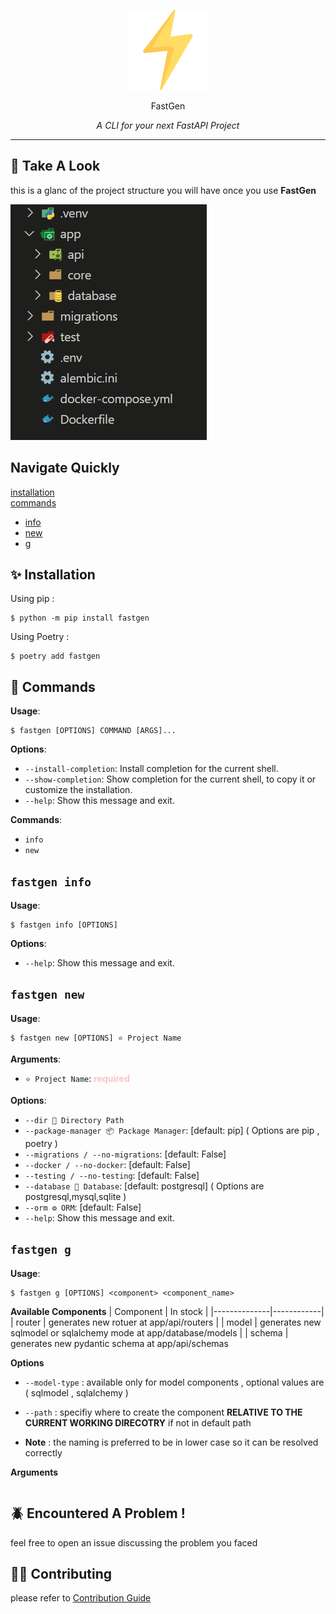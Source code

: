 <p align="center" class="logo">
<img src=".\docs\logo.png" alt="logo" >
</p>

<p align="center" class="name">
FastGen
</p>

<p align="center" class="slogan"> <em>A CLI for your next FastAPI Project</em></p>

<!-- <style>
    .slogan{
        margin-top:-9px;
        padding-bottom:15px;
        font-size:15px
    }
    .logo{
        padding-bottom:10px;
        padding-top:25px
    }
    .name{
      font-size:20px;
      font-weight:bold
    }
</style> -->

---

<!-- # ⚡ _**FastGen**_

Start FastAPI Projects in Lightning Speed.

Built With **Typer** To Help With <span style="color:green">**FastAPI**</span>... -->

## 👀 **Take A Look**

this is a glanc of the project structure you will have once you use **FastGen**

![dirs_images](./docs/dir.png)

## **Navigate Quickly**

[installation](#✨-installation)<br>
[commands](#🧭-commands)

- [info](#fastgen-info)
- [new](#fastgen-new)
- [g](#fastgen-g)

## ✨ **Installation**

Using pip :

```console
$ python -m pip install fastgen
```

Using Poetry :

```console
$ poetry add fastgen
```

## 🧭 **Commands**

**Usage**:

```console
$ fastgen [OPTIONS] COMMAND [ARGS]...
```

**Options**:

- `--install-completion`: Install completion for the current shell.
- `--show-completion`: Show completion for the current shell, to copy it or customize the installation.
- `--help`: Show this message and exit.

**Commands**:

- `info`
- `new`

## **`fastgen info`**

**Usage**:

```console
$ fastgen info [OPTIONS]
```

**Options**:

- `--help`: Show this message and exit.

## **`fastgen new`**

**Usage**:

```console
$ fastgen new [OPTIONS] ⭐ Project Name
```

**Arguments**:

- `⭐ Project Name`: <span style="color:pink">**required**

**Options**:

- `--dir 📁 Directory Path`
- `--package-manager 📦 Package Manager`: [default: pip]
  ( Options are pip , poetry )
- `--migrations / --no-migrations`: [default: False]
- `--docker / --no-docker`: [default: False]
- `--testing / --no-testing`: [default: False]
- `--database 📅 Database`: [default: postgresql] ( Options are postgresql,mysql,sqlite )
- `--orm ⚙️ ORM`: [default: False]
- `--help`: Show this message and exit.

## **`fastgen g`**

**Usage**:

```console
$ fastgen g [OPTIONS] <component> <component_name>
```

**Available Components**
| Component | In stock |
|--------------|------------|
| router | generates new rotuer at app/api/routers |
| model | generates new sqlmodel or sqlalchemy mode at app/database/models |
| schema | generates new pydantic schema at app/api/schemas

**Options**

- `--model-type` : available only for model components , optional values are ( sqlmodel , sqlalchemy )
- `--path` : specifiy where to create the component **RELATIVE TO THE CURRENT WORKING DIRECOTRY** if not in default path

- **Note** : the naming is preferred to be in lower case so it can be resolved correctly

**Arguments**

```console

```

## 🪲 **Encountered A Problem !**

feel free to open an issue discussing the problem you faced

## 🤝🏻 **Contributing**

please refer to [Contribution Guide](./CONTRIBUTING.md)
